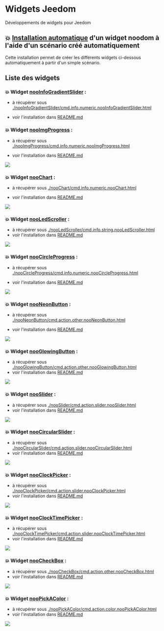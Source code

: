 # Widgets Jeedom

Développements de widgets pour Jeedom

## :boom: [Installation automatique](./installation) d'un widget noodom à l'aide d'un scénario créé automatiquement

Cette installation permet de créer les différents widgets ci-dessous automatiquement à partir d'un simple scénario.

## Liste des widgets

### :boom: Widget [nooInfoGradientSlider](./nooInfoGradientSlider) :
- à récupérer sous [./nooInfoGradientSlider/cmd.info.numeric.nooInfoGradientSlider.html](./nooInfoGradientSlider/cmd.info.numeric.nooInfoGradientSlider.html)

- voir l'installation dans [README.md](./nooInfoGradientSlider/README.md)

### :boom: Widget [nooImgProgress](./nooImgProgress) :
- à récupérer sous [./nooImgProgress/cmd.info.numeric.nooImgProgress.html](./nooImgProgress/cmd.info.numeric.nooImgProgress.html)

- voir l'installation dans [README.md](./nooImgProgress/README.md)

![](nooImgProgress/doc/images/nooImgProgress.gif) 

### :boom: Widget [nooChart](./nooChart) :
- à récupérer sous [./nooChart/cmd.info.numeric.nooChart.html](./nooChart/cmd.info.numeric.nooChart.html)

- voir l'installation dans [README.md](./nooChart/README.md)

![](nooChart/doc/images/nooChart.gif) 

### :boom: Widget [nooLedScroller](./nooLedScroller) :
- à récupérer sous [./nooLedScroller/cmd.info.string.nooLedScroller.html](./nooLedScroller/cmd.info.string.nooLedScroller.html)
- voir l'installation dans [README.md](./nooLedScroller/README.md)

![](nooLedScroller/doc/images/ledScroller.png) 

### :boom: Widget [nooCircleProgress](./nooCircleProgress) :
- à récupérer sous [./nooCircleProgress/cmd.info.numeric.nooCircleProgress.html](./nooCircleProgress/cmd.info.numeric.nooCircleProgress.html)

- voir l'installation dans [README.md](./nooCircleProgress/README.md)

![](nooCircleProgress/doc/images/nooCircleProgress.gif) 

### :boom: Widget [nooNeonButton](./nooNeonButton) :
- à récupérer sous [./nooNeonButton/cmd.action.other.nooNeonButton.html](./nooNeonButton/cmd.action.other.nooNeonButton.html)

- voir l'installation dans [README.md](./nooNeonButton/README.md)

![](nooNeonButton/doc/images/nooNeonButton.gif) 

### :boom: Widget [nooGlowingButton](./nooGlowingButton) :
- à récupérer sous [./nooGlowingButton/cmd.action.other.nooGlowingButton.html](./nooGlowingButton/cmd.action.other.nooGlowingButton.html)
- voir l'installation dans [README.md](./nooGlowingButton/README.md)

![](nooGlowingButton/doc/images/nooGlowingButton.gif) 

### :boom: Widget [nooSlider](./nooSlider) :
- à récupérer sous [./nooSlider/cmd.action.slider.nooSlider.html](./nooSlider/cmd.action.slider.nooSlider.html)
- voir l'installation dans [README.md](./nooSlider/README.md)

![](nooSlider/doc/images/nooSliderDemo.gif) 

### :boom: Widget [nooCircularSlider](./nooCircularSlider) :
- à récupérer sous [./nooCircularSlider/cmd.action.slider.nooCircularSlider.html](./nooCircularSlider/cmd.action.slider.nooCircularSlider.html)
- voir l'installation dans [README.md](./nooCircularSlider/README.md)

![](nooCircularSlider/doc/images/nooCircularSliderDemo.gif) 

### :boom: Widget [nooClockPicker](./nooClockPicker) :
- à récupérer sous [./nooClockPicker/cmd.action.slider.nooClockPicker.html](./nooClockPicker/cmd.action.slider.nooClockPicker.html)
- voir l'installation dans [README.md](./nooClockPicker/README.md)

![](nooClockTimePicker/doc/images/nooClockTimePickerDemo.gif) 

### :boom: Widget [nooClockTimePicker](./nooClockTimePicker) :
- à récupérer sous [./nooClockTimePicker/cmd.action.slider.nooClockTimePicker.html](./nooClockTimePicker/cmd.action.slider.nooClockTimePicker.html)
- voir l'installation dans [README.md](./nooClockTimePicker/README.md)

![](nooClockPicker/doc/images/nooClockPicker.gif) 

### :boom: Widget [nooCheckBox](./nooCheckBox) :
- à récupérer sous [./nooCheckBox/cmd.action.other.nooCheckBox.html](./nooCheckBox/cmd.action.other.nooCheckBox.html)
- voir l'installation dans [README.md](./nooCheckBox/README.md)

![](nooCheckBox/doc/images/nooCheckBoxDemo.gif) 

### :boom: Widget [nooPickAColor](./nooPickAColor) :
- à récupérer sous [./nooPickAColor/cmd.action.color.nooPickAColor.html](./nooPickAColor/cmd.action.color.nooPickAColor.html)
- voir l'installation dans [README.md](./nooPickAColor/README.md)

![](nooPickAColor/doc/images/nooPickAColorDemo.gif) 
